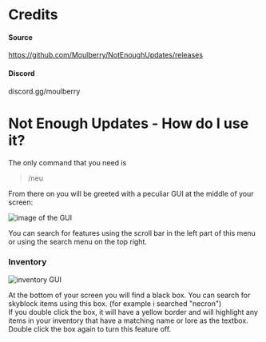 # Credits
#### Source
https://github.com/Moulberry/NotEnoughUpdates/releases
#### Discord
discord.gg/moulberry

# Not Enough Updates - How do I use it?

The only command that you need is 
> /neu

From there on you will be greeted with a peculiar GUI at the middle of your screen:

![image of the GUI](https://cdn.discordapp.com/attachments/532527785164406786/829732923246641162/unknown.png)

You can search for features using the scroll bar in the left part of this menu or using the search menu on the top right.

### Inventory

![inventory GUI](https://cdn.discordapp.com/attachments/532527785164406786/829736203594891314/unknown.png)

At the bottom of your screen you will find a black box. You can search for skyblock items using this box. (for example i searched "necron")   
If you double click the box, it will have a yellow border and will highlight any items in your inventory that have a matching name or lore as the textbox.
Double click the box again to turn this feature off.
